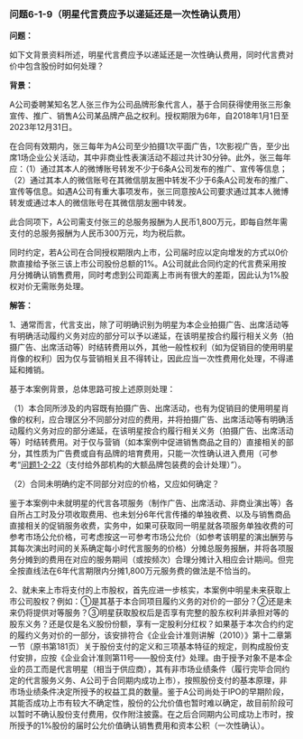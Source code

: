 ### 问题6-1-9（明星代言费应予以递延还是一次性确认费用）

**问题：**

如下文背景资料所述，明星代言费应予以递延还是一次性确认费用，同时代言费对价中包含股份时如何处理？

**背景：**

A公司委聘某知名艺人张三作为公司品牌形象代言人，基于合同获得使用张三形象宣传、推广、销售A公司某品牌产品之权利。授权期限为6年，自2018年1月1日至2023年12月31日。

在合同有效期内，张三每年为A公司至少拍摄1次平面广告，1次影视广告，至少出席1场企业公关活动，其中非商业性表演活动不超过共计30分钟。此外，张三每年应：（1）通过其本人的微博账号转发不少于6条A公司发布的推广、宣传等信息；（2）通过其本人的微信账号在其微信朋友圈中转发不少于6条A公司发布的推广、宣传等信息。如遇A公司有重大事项发布，张三同意按A公司要求通过其本人微博转发或通过本人的微信账号在其微信朋友圈中转发。

此合同项下，A公司需支付张三的总服务报酬为人民币1,800万元，即每自然年需支付的总服务报酬为人民币300万元，均为税后款。

同时约定，若A公司在合同授权期限内上市，公司届时应以定向增发的方式以0价款直接给予张三该上市公司股份总额的1%。A公司就此合同约定的代言费采用按月分摊确认销售费用，同时考虑到公司距离上市尚有很大的差距，因此认为1%股权对价无需账务处理。

**解答：**

1、通常而言，代言支出，除了可明确识别为明星为本企业拍摄广告、出席活动等有明确活动履约义务对应的部分可以予以递延，在该明星按合约履行相关义务（拍摄广告、出席活动等）时结转费用以外，其他一般性权利（如为促销目的使用明星肖像的权利）因为仅与营销相关且不得转让，因此应当一次性费用化处理，不得递延和摊销。

基于本案例背景，总体思路可按上述原则处理：

（1）本合同所涉及的内容既有拍摄广告、出席活动，也有为促销目的使用明星肖像的权利，应合理区分不同部分对应的费用，并将拍摄广告、出席活动等有明确活动履约义务对应的部分递延，在该明星按合约履行相关义务（拍摄广告、出席活动等）时结转费用。对于仅与营销（如本案例中促进销售商品之目的）直接相关的部分，其性质为广告费或自有品牌的培育费用，只能一次性确认进入费用（可参考“[问题1-2-22](#问题1-2-22支付给外部机构的大额品牌包装费的会计处理)（支付给外部机构的大额品牌包装费的会计处理）”）。

（2）合同未明确约定不同部分对应的价格，又应如何确定？

鉴于本案例中未就明星的代言各项服务（制作广告、出席活动、非商业演出等）各自所占工时及分项收取费用、也未划分6年代言传播的单独收费、以及与销售商品直接相关的促销服务收费，实务中，如果可获取同一明星就各项服务单独收费的可参考市场公允价格，可考虑按这一可参考市场公允价（如参考该明星的演出酬劳与其每次演出时间的关系确定每小时代言服务的价格）分摊总服务报酬，并将各项服务分摊到的费用在对应的服务期间（或按频次）合理分摊计入相应会计期间。但完全按直线法在6年代言期限内分摊1,800万元服务费的做法是不恰当的。

2、就未来上市将支付的上市股权，首先应进一步核实，本案例中明星未来获取上市公司股权？例如：①是其基于本合同项目履约义务的对价的一部分？②还是未来仍将提供对等服务？③明星获取股权后是否享有完整的股东权利并承担对等的股东义务？还是仅是名义股份份额，享有一定股利分红权？如果基于本次合约约定的履约义务对价的一部分，该安排符合《企业会计准则讲解（2010）》第十二章第一节（原书第181页）关于股份支付的定义和三项基本特征的规定，则构成股份支付安排，应按《企业会计准则第11号——股份支付》处理。由于授予对象不是本企业的员工而是代言明星（相当于供应商），其有非市场业绩条件（履行完毕合同约定的代言服务义务、A公司于合同期内成功上市），按照股份支付的基本原理，非市场业绩条件决定所授予的权益工具的数量。鉴于A公司尚处于IPO的早期阶段，其能否成功上市有较大不确定性，股份的公允价值也暂时难以确定，故目前阶段可以暂时不确认股份支付费用，仅作附注披露。在之后合同期内公司成功上市时，按所授予的1%股份的届时公允价值确认销售费用和资本公积（一次性确认）。